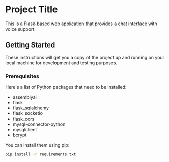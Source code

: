 # Project Title

This is a Flask-based web application that provides a chat interface with voice support.

## Getting Started

These instructions will get you a copy of the project up and running on your local machine for development and testing purposes.

### Prerequisites

Here's a list of Python packages that need to be installed:

- assemblyai
- flask
- flask_sqlalchemy
- flask_socketio
- flask_cors
- mysql-connector-python
- mysqlclient
- bcrypt

You can install them using pip:

```sh
pip install -r requirements.txt

